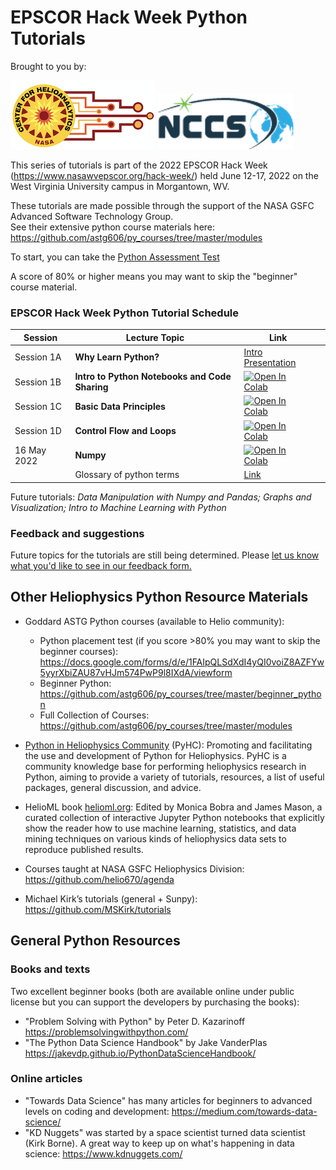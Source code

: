#  EPSCOR Hack Week Python Tutorials 

Brought to you by: 

 ![CfHA](images/cfha_logo.png)  ![NCCS](images/nccs_logo.png) 

This series of tutorials is part of the 2022 EPSCOR Hack Week (<a href="https://www.nasawvepscor.org/hack-week/">https://www.nasawvepscor.org/hack-week/</a>) held June 12-17, 2022 on the West Virginia University campus in Morgantown, WV.

These tutorials are made possible through the support of the NASA GSFC Advanced Software Technology Group.  
See their extensive python course materials here:    https://github.com/astg606/py_courses/tree/master/modules

To start, you can take the <a href="https://forms.gle/PTV6xFCA21NYkqfp9">Python Assessment Test</a>

A score of 80% or higher means you may want to skip the "beginner" course material.


### EPSCOR Hack Week Python Tutorial Schedule


| Session | Lecture Topic | Link |  |
|------|---------------|------------------|----------|
| Session 1A | **Why Learn Python?** | [Intro Presentation](https://colab.research.google.com/drive/1ZRyBFO_gsAJGrlPdOFUxUi7pA7a19IpE?usp=sharinghttps://colab.research.google.com/drive/1ZRyBFO_gsAJGrlPdOFUxUi7pA7a19IpE?usp=sharing) |  |
| Session 1B | **Intro to Python Notebooks and Code Sharing**  | [![Open In Colab](https://colab.research.google.com/assets/colab-badge.svg)](https://colab.research.google.com/drive/1u7zlCr-mAYtkZbnFBMWySOTNevE71iK9) |  |
| Session 1C | **Basic Data Principles**  | [![Open In Colab](https://colab.research.google.com/assets/colab-badge.svg)](https://colab.research.google.com/drive/1Df05mzLTyJvy-aWXO93RsYCMm6Uj5eFN) |  |
| Session 1D | **Control Flow and Loops**  | [![Open In Colab](https://colab.research.google.com/assets/colab-badge.svg)](https://colab.research.google.com/drive/13vLh2Vun8zMrxQkfUpWAB9vUfKRMTrLl?usp=sharing) |  |
| 16 May 2022 | **Numpy**  | [![Open In Colab](https://colab.research.google.com/assets/colab-badge.svg)](https://colab.research.google.com/drive/1xBSNug29CHYVac_UoADbiJVHO7X2K58q?usp=sharing) |  |
| | Glossary of python terms | [Link](https://github.com/HelioAnalytics/MOSS_python/blob/master/Course%20Materials/MOSS_Python_glossary.ipynb)||

Future tutorials:  *Data Manipulation with Numpy and Pandas;  Graphs and Visualization; Intro to Machine Learning with Python*


### Feedback and suggestions

Future topics for the tutorials are still being determined.  Please [let us know what you'd like to see in our feedback form.](https://forms.gle/2ehrmZsmuw9fvoYp8)

## Other Heliophysics Python Resource Materials

- Goddard ASTG Python courses (available to Helio community):  
    - Python placement test (if you score >80% you may want to skip the beginner courses):  https://docs.google.com/forms/d/e/1FAIpQLSdXdI4yQI0voiZ8AZFYw5yyrXbiZAU87vHJm574PwP9l8IXdA/viewform
    - Beginner Python: https://github.com/astg606/py_courses/tree/master/beginner_python
    - Full Collection of Courses: https://github.com/astg606/py_courses/tree/master/modules

- [Python in Heliophysics Community](https://heliopython.org) (PyHC):  Promoting and facilitating the use and development of Python for Heliophysics.
PyHC is a community knowledge base for performing heliophysics research in Python, aiming to provide a variety of tutorials, resources, 
a list of useful packages, general discussion, and advice.

- HelioML book [helioml.org](https://helioml.org):  Edited by Monica Bobra and James Mason, a curated collection of interactive Jupyter Python notebooks 
that explicitly show the reader how to use machine learning, statistics, and data mining techniques on various kinds of 
heliophysics data sets to reproduce published results.

- Courses taught at NASA GSFC Heliophysics Division:  https://github.com/helio670/agenda

- Michael Kirk’s tutorials (general + Sunpy): https://github.com/MSKirk/tutorials



## General Python Resources

### Books and texts 
Two excellent beginner books (both are available online under public license but you can support the developers by purchasing the books): 
- "Problem Solving with Python" by Peter D. Kazarinoff https://problemsolvingwithpython.com/
- "The Python Data Science Handbook" by Jake VanderPlas https://jakevdp.github.io/PythonDataScienceHandbook/ 

### Online articles 
- "Towards Data Science" has many articles for beginners to advanced levels on coding and development:  https://medium.com/towards-data-science/
- "KD Nuggets" was started by a space scientist turned data scientist (Kirk Borne). A great way to keep up on what's happening in data science:  https://www.kdnuggets.com/ 

